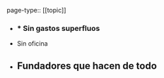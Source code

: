 page-type:: [[topic]]
- ### * Sin gastos superfluos
* Sin oficina
* Fundadores que hacen de todo
  - 


